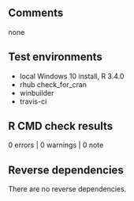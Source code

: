 ## Comments

none

## Test environments
* local Windows 10 install, R 3.4.0
* rhub check_for_cran
* winbuilder
* travis-ci

## R CMD check results

0 errors | 0 warnings | 0 note


## Reverse dependencies

There are no reverse dependencies.
